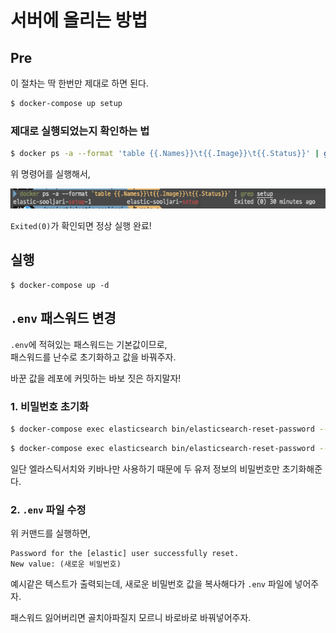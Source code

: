 # 서버에 올리는 방법

## Pre
이 절차는 딱 한번만 제대로 하면 된다.
```bash
$ docker-compose up setup
```

### 제대로 실행되었는지 확인하는 법
```bash
$ docker ps -a --format 'table {{.Names}}\t{{.Image}}\t{{.Status}}' | grep setup
```
위 명령어를 실행해서, 

![Alt text](image/image01.png)

`Exited(0)`가 확인되면 정상 실행 완료!

## 실행
```shell
$ docker-compose up -d
```

## `.env` 패스워드 변경
`.env`에 적혀있는 패스워드는 기본값이므로,<br>
패스워드를 난수로 초기화하고 값을 바꿔주자.

바꾼 값을 레포에 커밋하는 바보 짓은 하지말자!

### 1. 비밀번호 초기화
```bash
$ docker-compose exec elasticsearch bin/elasticsearch-reset-password --batch --user elastic
```
```bash
$ docker-compose exec elasticsearch bin/elasticsearch-reset-password --batch --user kibana_system
```

일단 엘라스틱서치와 키바나만 사용하기 때문에 두 유저 정보의 비밀번호만 초기화해준다.

### 2. `.env` 파일 수정
위 커맨드를 실행하면,
```
Password for the [elastic] user successfully reset.
New value: (새로운 비밀번호)
```
예시같은 텍스트가 출력되는데, 새로운 비밀번호 값을 복사해다가 `.env` 파일에 넣어주자.

패스워드 잃어버리면 골치아파질지 모르니 바로바로 바꿔넣어주자.